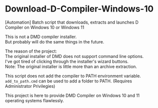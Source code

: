 # Download-D-Compiler-Windows-10
[Automation] Batch script that downloads, extracts and launches D Compiler on Windows 10 or Windows 11

This is not a DMD compiler installer.  
But probably will do the same things in the future.  

The reason of the project:  
The original installer of DMD does not support command line options.     
I've got tired of clicking through the installer's wizard buttons.  
Note: The original installer is little more than an archive extraction.  


This script does not add the compiler to PATH environment variable.  
`add_to_path.cmd` can be used to add a folder to PATH.  (Requires Administrator Privilegies)  


This project is here to provide DMD Compiler on Windows 10 and 11 operating systems flawlessly.  
